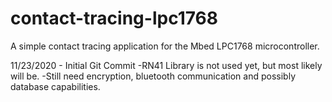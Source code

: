 # contact-tracing-lpc1768
A simple contact tracing application for the Mbed LPC1768 microcontroller.

11/23/2020 - Initial Git Commit
-RN41 Library is not used yet, but most likely will be.
-Still need encryption, bluetooth communication and possibly database capabilities.
